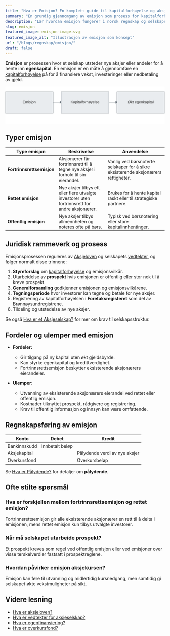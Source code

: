 ```yaml
---
title: "Hva er Emisjon? En komplett guide til kapitalforhøyelse og aksjeutstedelse"
summary: "En grundig gjennomgang av emisjon som prosess for kapitalforhøyelse gjennom utstedelse av nye aksjer, inkludert typer emisjoner, juridisk rammeverk og regnskapsføring."
description: "Lær hvordan emisjon fungerer i norsk regnskap og selskapsrett. Prosessen, typer emisjoner, juridiske krav og regnskapsføring ved utstedelse av nye aksjer."
slug: emisjon
featured_image: emisjon-image.svg
featured_image_alt: "Illustrasjon av emisjon som konsept"
url: "/blogs/regnskap/emisjon/"
draft: false
---
```


**Emisjon** er prosessen hvor et selskap utsteder nye aksjer eller andeler for å hente inn **egenkapital**. En emisjon er en måte å gjennomføre en [kapitalforhøyelse](/blogs/regnskap/kapitalforhoyelse "Kapitalforhøyelse: Metoder og Regnskapsføring") på for å finansiere vekst, investeringer eller nedbetaling av gjeld.

![Emisjon Oversikt](emisjon-oversikt.svg)

## Typer emisjon

| Type emisjon               | Beskrivelse                                                          | Anvendelse                                                                 |
|----------------------------|----------------------------------------------------------------------|-----------------------------------------------------------------------------|
| **Fortrinnsrettsemisjon**  | Aksjonærer får fortrinnsrett til å tegne nye aksjer i forhold til sin eierandel.        | Vanlig ved børsnoterte selskaper for å sikre eksisterende aksjonærers rettigheter. |
| **Rettet emisjon**         | Nye aksjer tilbys ett eller flere utvalgte investorer uten fortrinnsrett for andre aksjonærer. | Brukes for å hente kapital raskt eller til strategiske partnere.                |
| **Offentlig emisjon**      | Nye aksjer tilbys allmennheten og noteres ofte på børs.                            | Typisk ved børsnotering eller store kapitalinnhentinger.                  |

## Juridisk rammeverk og prosess

Emisjonsprosessen reguleres av [Aksjeloven](/blogs/regnskap/hva-er-aksjeloven "Hva er Aksjeloven? Regler for Aksjeselskaper i Norge") og selskapets [vedtekter](/blogs/regnskap/hva-er-vedtekter-for-aksjeselskap "Hva er Vedtekter for Aksjeselskap? Krav og Innhold"), og følger normalt disse trinnene:

1. **Styreforslag** om [kapitalforhøyelse](/blogs/regnskap/kapitalforhoyelse "Kapitalforhøyelse: Metoder og Regnskapsføring") og emisjonsvilkår.
2. Utarbeidelse av **prospekt** hvis emisjonen er offentlig eller stor nok til å kreve prospekt.
3. **Generalforsamling** godkjenner emisjonen og emisjonsvilkårene.
4. **Tegningsperiode** hvor investorer kan tegne og betale for nye aksjer.
5. Registrering av kapitalforhøyelsen i **Foretaksregisteret** som del av Brønnøysundregistrene.
6. Tildeling og utstedelse av nye aksjer.

Se også [Hva er et Aksjeselskap?](/blogs/regnskap/hva-er-et-aksjeselskap "Hva er et Aksjeselskap? Komplett Guide til Selskapsformen") for mer om krav til selskapsstruktur.

## Fordeler og ulemper med emisjon

- **Fordeler:**  
  - Gir tilgang på ny kapital uten økt gjeldsbyrde.  
  - Kan styrke egenkapital og kredittverdighet.  
  - Fortrinnsrettsemisjon beskytter eksisterende aksjonærers eierandeler.  

- **Ulemper:**  
  - Utvanning av eksisterende aksjonærers eierandel ved rettet eller offentlig emisjon.  
  - Kostnader tilknyttet prospekt, rådgivere og registrering.  
  - Krav til offentlig informasjon og innsyn kan være omfattende.  

## Regnskapsføring av emisjon

| Konto             | Debet             | Kredit                         |
|-------------------|-------------------|--------------------------------|
| Bankinnskudd      | Innbetalt beløp   |                                |
| Aksjekapital      |                   | Pålydende verdi av nye aksjer |
| Overkursfond      |                   | Overkursbeløp                 |

Se [Hva er Pålydende?](/blogs/regnskap/palydende "Hva er Pålydende? Guide til pålydende verdi") for detaljer om **pålydende**.

## Ofte stilte spørsmål

### Hva er forskjellen mellom fortrinnsrettsemisjon og rettet emisjon?

Fortrinnsrettsemisjon gir alle eksisterende aksjonærer en rett til å delta i emisjonen, mens rettet emisjon kun tilbys utvalgte investorer.

### Når må selskapet utarbeide prospekt?

Et prospekt kreves som regel ved offentlig emisjon eller ved emisjoner over visse terskelverdier fastsatt i prospektreglene.

### Hvordan påvirker emisjon aksjekursen?

Emisjon kan føre til utvanning og midlertidig kursnedgang, men samtidig gi selskapet økte vekstmuligheter på sikt.

## Videre lesning

- [Hva er aksjeloven?](/blogs/regnskap/hva-er-aksjeloven "Hva er Aksjeloven? Regler for Aksjeselskaper i Norge")
- [Hva er vedtekter for aksjeselskap?](/blogs/regnskap/hva-er-vedtekter-for-aksjeselskap "Hva er Vedtekter for Aksjeselskap? Krav og Innhold")
- [Hva er egenfinansiering?](/blogs/regnskap/hva-er-egenfinansiering "Hva er Egenfinansiering? Komplett guide til egenkapitalfinansiering")
- [Hva er overkursfond?](/blogs/regnskap/hva-er-overkursfond "Hva er Overkursfond? Guide til overkurs ved kapitalforhøyelse")
